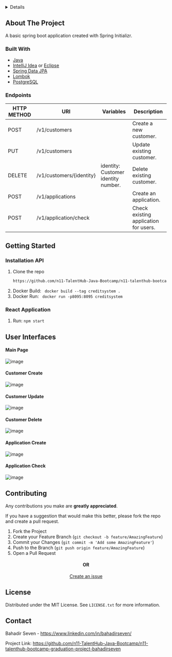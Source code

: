 <!-- TABLE OF CONTENTS -->
<details>
  <h2>Table of Contents</h2>
  <ol>
    <li>
      <a href="#about-the-project">About The Project</a>
      <ul>
        <li><a href="#built-with">Built With</a></li>
      </ul>
            <ul>
        <li><a href="#endpoints">Endpoints</a></li>
      </ul>
    </li>
    <li>
      <a href="#getting-started">Getting Started</a>
      <ul>
        <li><a href="#installation-api">Installation API</a></li>
      </ul>
          <ul>
        <li><a href="#react-application">Starting React Project</a></li>
      </ul>
    </li>
    <li><a href="#user-interfaces">User Interfaces</a></li>
    <li><a href="#contributing">Contributing</a></li>
    <li><a href="#license">License</a></li>
     <li><a href="#contact">Contact</a></li>

  </ol>
</details>

<!-- ABOUT THE PROJECT -->
## About The Project
A basic spring boot application created with Spring Initializr.

### Built With
* [Java](https://www.oracle.com/java/)
* [IntelliJ Idea](https://www.jetbrains.com/idea/) or [Eclipse](https://www.eclipse.org)
* [Spring Data JPA](https://spring.io/projects/spring-data-jpa)
* [Lombok](https://spring.io/projects/spring-data-jpa)
* [PostgreSQL](https://www.postgresql.org)

### Endpoints
| HTTP METHOD | URI                      | Variables                           | Description                           |
|-------------|--------------------------|-------------------------------------|---------------------------------------|
| POST        | /v1/customers            |                                     | Create a new customer.                |
| PUT         | /v1/customers            |                                     | Update existing customer.             |
| DELETE      | /v1/customers/{identity} | identity: Customer identity number. | Delete existing customer.             |
| POST        | /v1/applications         |                                     | Create an application.                |
| POST        | /v1/application/check    |                                     | Check existing application for users. |

<!-- GETTING STARTED -->
## Getting Started
### Installation API
1. Clone the repo
   ```sh
   https://github.com/n11-TalentHub-Java-Bootcamp/n11-talenthub-bootcamp-graduation-project-bahadirseven.git
   ```
2. Docker Build: ``` docker build --tag creditsystem .```
3. Docker Run: ``` docker run -p8095:8095 creditsystem```
### React Application
1. Run: ```npm start```
<!-- GETTING STARTED -->
## User Interfaces
#### Main Page
![image](https://user-images.githubusercontent.com/35156394/151699075-95b72dc3-bee7-465d-a644-dcbb6880709c.png)
#### Customer Create
![image](https://user-images.githubusercontent.com/35156394/151699096-e57fa726-cfde-426a-8684-9516e5553c01.png)
#### Customer Update
![image](https://user-images.githubusercontent.com/35156394/151699120-d4dda813-e5f9-4f81-9129-ef7a6a8466c5.png)
#### Customer Delete
![image](https://user-images.githubusercontent.com/35156394/151699134-3ff09564-3740-4d6c-85ee-3608f0e22464.png)
#### Application Create
![image](https://user-images.githubusercontent.com/35156394/151699146-5b771e76-b3fc-4766-8ad7-a59b83e8f879.png)
#### Application Check
![image](https://user-images.githubusercontent.com/35156394/151699159-62027df9-c332-4727-8d0b-5ac09a2dc327.png)

<!-- CONTRIBUTING -->
## Contributing
Any contributions you make are **greatly appreciated**.

If you have a suggestion that would make this better, please fork the repo and create a pull request.

1. Fork the Project
2. Create your Feature Branch (`git checkout -b feature/AmazingFeature`)
3. Commit your Changes (`git commit -m 'Add some AmazingFeature'`)
4. Push to the Branch (`git push origin feature/AmazingFeature`)
5. Open a Pull Request
<h4 align="center"> OR </h4>
<p align="center"><a href="https://github.com/n11-TalentHub-Java-Bootcamp/fourth-homework-bahadirseven/issues">Create an issue</a> </p>

<!-- LICENSE -->
## License
Distributed under the MIT License. See `LICENSE.txt` for more information.

<!-- CONTACT -->
## Contact
Bahadir Seven  - https://www.linkedin.com/in/bahadirseven/

Project Link: https://github.com/n11-TalentHub-Java-Bootcamp/n11-talenthub-bootcamp-graduation-project-bahadirseven
